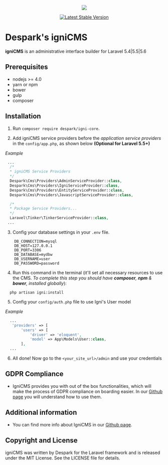 <p align="center"><img src="https://despark.com/public/images/despark-logo.svg"></p>

<p align="center">
<a href="https://packagist.org/packages/despark/igni-core"><img src="https://poser.pugx.org/despark/igni-core/v/stable.svg" alt="Latest Stable Version"></a>
</p>

# Despark's igniCMS

**igniCMS** is an administrative interface builder for Laravel 5.4|5.5|5.6

## Prerequisites

 - nodejs >= 4.0
 - yarn or npm
 - bower
 - gulp
 - composer

## Installation

1. Run `composer require despark/igni-core`.

2. Add igniCMS service providers before the _application service providers_ in the `config/app.php`, as shown below **(Optional for Laravel 5.5+)** 

  _Example_

  ```php
   ...
    /*
    * igniCMS Service Providers
    */
    Despark\Cms\Providers\AdminServiceProvider::class,
    Despark\Cms\Providers\IgniServiceProvider::class,
    Despark\Cms\Providers\EntityServiceProvider::class,
    Despark\Cms\Providers\JavascriptServiceProvider::class,

    /*
    * Package Service Providers...
    */
    Laravel\Tinker\TinkerServiceProvider::class,
   ...
  ```
  
3. Config your database settings in your `.env` file.

```
    DB_CONNECTION=mysql
    DB_HOST=127.0.0.1
    DB_PORT=3306
    DB_DATABASE=mydbw
    DB_USERNAME=user
    DB_PASSWORD=password
```

4. Run this command in the terminal (it'll set all necessary resources to use the CMS. _To complete this step you should have **composer**, **npm** & **bower**, installed globally_):

  ```
    php artisan igni:install
  ```
  
5. Config your `config/auth.php` file to use Igni's User model

_Example_

 ```php
   ...
    'providers' => [
        'users' => [
            'driver' => 'eloquent',
            'model' => App\Models\User::class,
        ],
   ...
  ```

6. All done! Now go to the `<your_site_url>/admin` and use your credentials

## GDPR Compliance

- IgniCMS provides you with out of the box functionalities, which will make the process of GDPR compliance on boarding easier. In our <a href="https://despark.github.io/igni-core/">Github page</a> you will understand how to use them.

## Additional information

- You can find more info about IgniCMS in our <a href="https://despark.github.io/igni-core/">Github page</a>.

## Copyright and License

igniCMS was written by Despark for the Laravel framework and is released under the MIT License. See the LICENSE file for details.
